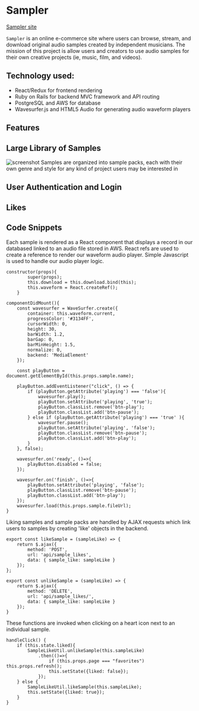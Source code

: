 # Sampler
[Sampler site](https://music-samplr.herokuapp.com)

`Sampler` is an online e-commerce site where users can browse, stream, and download original audio samples created by independent musicians. The mission of this project is allow users and creators to use audio samples for their own creative projects (ie, music, film, and videos).

## Technology used:
* React/Redux for frontend rendering
* Ruby on Rails for backend MVC framework and API routing
* PostgreSQL and AWS for database
* Wavesurfer.js and HTML5 Audio for generating audio waveform players

## Features

## Large Library of Samples
![screenshot](https://sampler-pro.s3-us-west-1.amazonaws.com/Screenshots/sampler-screenshot-2.jpg)
Samples are organized into sample packs, each with their own genre and style for any kind of project users may be interested in

## User Authentication and Login

## Likes

## Code Snippets

Each sample is rendered as a React component that displays a record in our databased linked to an audio file stored in AWS. React refs are used to create a reference to render our waveform audio player. Simple Javascript is used to handle our audio player logic.
```
constructor(props){
        super(props);
        this.download = this.download.bind(this);
        this.waveform = React.createRef();
    }

componentDidMount(){
    const wavesurfer = WaveSurfer.create({
        container: this.waveform.current,
        progressColor: '#3134FF',
        cursorWidth: 0,
        height: 30,
        barWidth: 1.2,
        barGap: 0,
        barMinHeight: 1.5,
        normalize: 0,
        backend: 'MediaElement'
    });

    const playButton = document.getElementById(this.props.sample.name);

    playButton.addEventListener("click", () => {
        if (playButton.getAttribute('playing') === 'false'){
            wavesurfer.play();
            playButton.setAttribute('playing', 'true');
            playButton.classList.remove('btn-play');
            playButton.classList.add('btn-pause');
        } else if (playButton.getAttribute('playing') === 'true' ){
            wavesurfer.pause();
            playButton.setAttribute('playing', 'false');
            playButton.classList.remove('btn-pause');
            playButton.classList.add('btn-play');
        }
    }, false);

    wavesurfer.on('ready', ()=>{
        playButton.disabled = false;
    });

    wavesurfer.on('finish', ()=>{
        playButton.setAttribute('playing', 'false');
        playButton.classList.remove('btn-pause');
        playButton.classList.add('btn-play');
    });
    wavesurfer.load(this.props.sample.fileUrl);
}
```


Liking samples and sample packs are handled by AJAX requests which link users to samples by creating 'like' objects in the backend.
```
export const likeSample = (sampleLike) => {
    return $.ajax({
        method: 'POST',
        url: 'api/sample_likes',
        data: { sample_like: sampleLike }
    });
};

export const unlikeSample = (sampleLike) => {
    return $.ajax({
        method: 'DELETE',
        url: 'api/sample_likes/',
        data: { sample_like: sampleLike }
    });
}
```
These functions are invoked when clicking on a heart icon next to an individual sample.
```
handleClick() {
    if (this.state.liked){
        SampleLikeUtil.unlikeSample(this.sampleLike)
            .then(()=>{
                if (this.props.page === "favorites") this.props.refresh();
                this.setState({liked: false});
            });
    } else {
        SampleLikeUtil.likeSample(this.sampleLike);
        this.setState({liked: true});
    }
}
```
